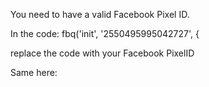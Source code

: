 You need to have a valid Facebook Pixel ID.

In the code:
fbq('init', '2550495995042727', {

  replace the code with your Facebook PixelID

  Same here:

  <noscript><img height="1" width="1" style="display:none"
    src="https://www.facebook.com/tr?id=2550495995042727&ev=PageView&noscript=1"
  /></noscript>

